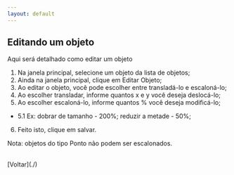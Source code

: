 ```yaml
---
layout: default
---
```


## Editando um objeto

Aqui será detalhado como editar um objeto

1. Na janela principal, selecione um objeto da lista de objetos;
2. Ainda na janela principal, clique em Editar Objeto;
3. Ao editar o objeto, você pode escolher entre transladá-lo e escaloná-lo;
4. Ao escolher transladar, informe quantos x e y você deseja deslocá-lo;
5. Ao escolher escaloná-lo, informe quantos % você deseja modificá-lo;
- 5.1 Ex: dobrar de tamanho - 200%; reduzir a metade - 50%;
6. Feito isto, clique em salvar.



Nota: objetos do tipo Ponto não podem ser escalonados.


<br>
[Voltar](./)
